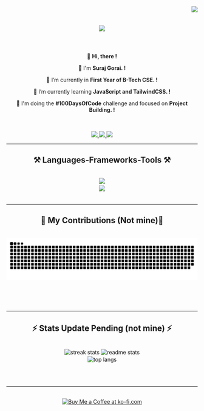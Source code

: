 <img align="right" src="https://visitor-badge.laobi.icu/badge?page_id=surajgoraicse.surajgoraicse" />

<h1 align="center">
    <img src="https://readme-typing-svg.demolab.com?font=Concert+One&weight=800&size=32&duration=3000&pause=3000&center=true&vCenter=true&random=false&width=600&height=60&lines=Hi+there!+%F0%9F%91%8B;I'm+Suraj!%F0%9F%91%8B;I'm+aspiring+Full-Stack+Developer." />
</h1>



 <!--- <h3 align="center">A passionate software developer from India 🇮🇳. </h3> --->

<br/>

<div align="center">

   👋  **Hi, there !** 

  🙂  I'm **Suraj Gorai. !**
  
 🌱  I’m currently in **First Year of B-Tech CSE. !**
 
 🔭  I’m currently learning **JavaScript and TailwindCSS. !**

💪  I'm doing the **#100DaysOfCode** challenge and focused on **Project Building. !**
    <br>    <br>    <br>


<!---⚡  Fun fact:  **90% of the world's data was created in the last two years. !** --->

 </div>
 
<div align="center"> 
  <a href="mailto:surajgoraicse@gmail.com">
    <img src="https://img.shields.io/badge/Gmail-333333?style=for-the-badge&logo=gmail&logoColor=red" />
  </a>
  <a href="https://www.linkedin.com/in/surajgoraicse" target="_blank">
    <img src="https://img.shields.io/badge/LinkedIn-0077B5?style=for-the-badge&logo=linkedin&logoColor=white" target="_blank" />
  </a>
  <a href="#" target="_blank">
     <img src="https://img.shields.io/badge/Portfolio-FF5722?style=for-the-badge&logo=todoist&logoColor=white" target="_blank" /> <!-- sqlite, safari, google-chrome are other good icon options -->
  </a>
</div>

 <hr/>
 
<h2 align="center">⚒️ Languages-Frameworks-Tools ⚒️</h2>
<br/>
<div align="center">
    <img src="https://skillicons.dev/icons?i=tailwind,git,github,vscode" /><br>
    <img src="https://skillicons.dev/icons?i=c,cpp,html,css,js" />
    <br>
    
</div>

<br/>
<hr/>

<div align="center">
  <h2>🐍 My Contributions (Not mine)🐍</h2>
  <br>
  <a href="#"><img alt="snake eating my contributions" src="https://raw.githubusercontent.com/salesp07/salesp07/output/github-contribution-grid-snake.svg" /></a>
  
  <br/><br/><br/>
</div>

<hr/>

<h2 align="center">⚡ Stats Update Pending (not mine) ⚡</h2>
<br>
<div align=center>
  <img width=390 src="https://github-readme-streak-stats-salesp07.vercel.app/?user=salesp07&count_private=true&theme=react&border_radius=10" alt="streak stats"/>
  <img width=390 src="https://github-readme-stats-salesp07.vercel.app/api?username=salesp07&count_private=true&show_icons=true&theme=react&rank_icon=github&border_radius=10" alt="readme stats" />
  <br/>
  <img width=325 align="center" src="https://github-readme-stats-salesp07.vercel.app/api/top-langs/?username=salesp07&hide=HTML&langs_count=8&layout=compact&theme=react&border_radius=10&size_weight=0.5&count_weight=0.5&exclude_repo=github-readme-stats" alt="top langs" />
</div>

<br/><br/>

<hr/>

<br/>

<div align="center">
<a href='https://buymeacoffee.com/surajgoraicse' target='_blank'><img height='64' style='border:0px;height:64px;' src='https://cdn.buymeacoffee.com/buttons/v2/default-yellow.png' border='0' alt='Buy Me a Coffee at ko-fi.com' /></a>
</div>

<br/>








<!---
- 👋 Hi, I’m @surajgoraicse
- 👀 I’m interested in ...
- 🌱 I’m currently learning ...
- 💞️ I’m looking to collaborate on ...
- 📫 How to reach me ...
- 😄 Pronouns: ...
- ⚡ Fun fact: ...
--->
<!---
surajgoraicse/surajgoraicse is a ✨ special ✨ repository because its `README.md` (this file) appears on your GitHub profile.
You can click the Preview link to take a look at your changes.
--->
